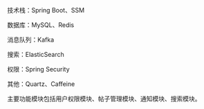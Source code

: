 技术栈：Spring Boot、SSM

数据库：MySQL、Redis

消息队列：Kafka

搜索：ElasticSearch

权限：Spring Security

其他：Quartz、Caffeine

主要功能模块包括用户权限模块、帖子管理模块、通知模块、搜索模块。
